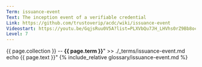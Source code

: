 ```yaml
---
Term: issuance-event
Text: The inception event of a verifiable credential
Link: https://github.com/trustoverip/acdc/wiki/issuance-event
Videostart: https://youtu.be/GqjsRuu0V5A?list=PLXVbQu7JH_LHVhs0rZ9Bb8ocyKlPljkaG&t=18m02s
Level: 7
---
```


{{ page.collection }} -- **{{ page.term }}**" >> ./_terms/issuance-event.md
    echo  {{ page.text }}"
{% include_relative glossary/issuance-event.md %}
